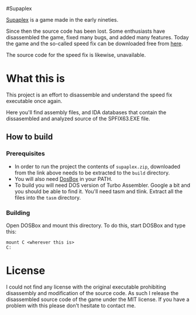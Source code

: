 #Supaplex

[Supaplex](https://en.wikipedia.org/wiki/Supaplex) is a game made in the early nineties.

Since then the source code has been lost. Some enthusiasts have disassembled the game,
fixed many bugs, and added many features. Today the game and the so-called speed fix can
be downloaded free from [here](http://www.elmerproductions.com/sp/dlinst.html). 

The source code for the speed fix is likewise, unavailable.

# What this is

This project  is an effort to disassemble and understand the speed fix
executable once again.

Here you'll find assembly files, and IDA databases that contain the dissasembled and
analyzed source of the SPFIX63.EXE file.

## How to build

### Prerequisites
- In order to run the project the contents of `supaplex.zip`, downloaded from
    the link above needs to be extracted to the `build` directory.
- You will also need [DosBox](https://www.dosbox.com/) in your PATH.
- To build you will need DOS version of Turbo Assembler. Google a bit and you should
    be able to find it. You'll need tasm and tlink. Extract all the files into
    the `tasm` directory.

### Building
Open DOSBox and mount this directory. To do this, start DOSBox and type this:
```
mount C <wherever this is>
C:
```


# License

I could not find any license with the original executable prohibiting
disassembly and modification of the source code. As such I release the
disassembled source code of the game under the MIT license. If you have
a problem with this please don't hesitate to contact me.